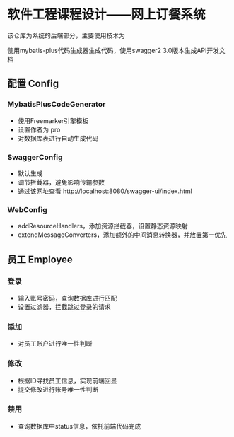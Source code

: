 # 软件工程课程设计——网上订餐系统

该仓库为系统的后端部分，主要使用技术为  

使用mybatis-plus代码生成器生成代码，使用swagger2 3.0版本生成API开发文档
## 配置 Config
### MybatisPlusCodeGenerator
* 使用Freemarker引擎模板
* 设置作者为 pro
* 对数据库表进行自动生成代码
### SwaggerConfig
* 默认生成
* 调节拦截器，避免影响传输参数
* 通过该网址查看 http://localhost:8080/swagger-ui/index.html
### WebConfig
* addResourceHandlers，添加资源拦截器，设置静态资源映射
* extendMessageConverters，添加额外的中间消息转换器，并放置第一优先


## 员工 Employee

### 登录

* 输入账号密码，查询数据库进行匹配
* 设置过滤器，拦截跳过登录的请求

### 添加
* 对员工账户进行唯一性判断

### 修改
* 根据ID寻找员工信息，实现前端回显
* 提交修改进行账号唯一性判断

### 禁用
* 查询数据库中status信息，依托前端代码完成